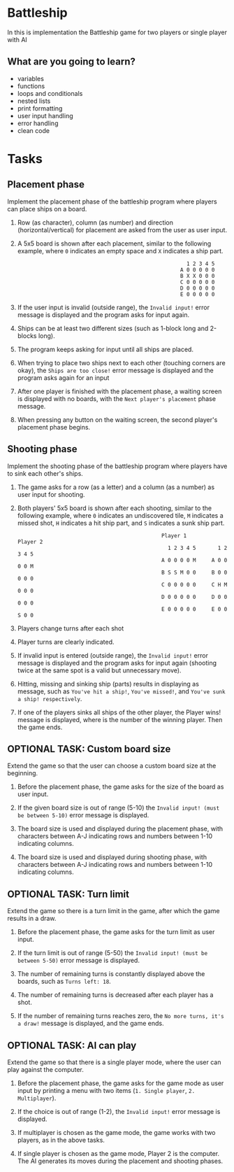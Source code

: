 # Battleship

In this is  implementation the Battleship game for two players or single player with AI
## What are you going to learn?
  - variables
  - functions
  - loops and conditionals
  - nested lists
  - print formatting
  - user input handling
  - error handling
  - clean code
  
# Tasks
## Placement phase
Implement the placement phase of the battleship program where players can place ships on a board.

  1. Row (as character), column (as number) and direction (horizontal/vertical) for placement are asked from the user as user input.

  2. A 5x5 board is shown after each placement, similar to the following example, where `0` indicates an empty space and `X` indicates a ship part.

                                                               1 2 3 4 5
                                                             A 0 0 0 0 0
                                                             B X X 0 0 0
                                                             C 0 0 0 0 0
                                                             D 0 0 0 0 0
                                                             E 0 0 0 0 0


  3. If the user input is invalid (outside range), the `Invalid input!` error message is displayed and the program asks for input again.

  4. Ships can be at least two different sizes (such as 1-block long and 2-blocks long).

  5. The program keeps asking for input until all ships are placed.

  6. When trying to place two ships next to each other (touching corners are okay), the `Ships are too close!` error message is displayed and the program asks again for an input

  7. After one player is finished with the placement phase, a waiting screen is displayed with no boards, with the `Next player's placement` phase message.

  8. When pressing any button on the waiting screen, the second player's placement phase begins.

## Shooting phase
  Implement the shooting phase of the battleship program where players have to sink each other's ships.

  1. The game asks for a row (as a letter) and a column (as a number) as user input for shooting.

  2. Both players' 5x5 board is shown after each shooting, similar to the following example, where `0` indicates an undiscovered tile, `M` indicates a missed shot, `H` indicates a hit ship part, and `S` indicates a sunk ship part.

  
                                                       Player 1        Player 2
                                                         1 2 3 4 5       1 2 3 4 5
                                                       A 0 0 0 0 M     A 0 0 0 0 M
                                                       B S S M 0 0     B 0 0 0 0 0
                                                       C 0 0 0 0 0     C H M 0 0 0
                                                       D 0 0 0 0 0     D 0 0 0 0 0
                                                       E 0 0 0 0 0     E 0 0 S 0 0
  3. Players change turns after each shot

  4. Player turns are clearly indicated.

  5. If invalid input is entered (outside range), the `Invalid input!` error message is displayed and the program asks for input again (shooting twice at the same spot is a valid but unnecessary move).

  6. Hitting, missing and sinking ship (parts) results in displaying as message, such as `You've hit a ship!`, `You've missed!`, and `You've sunk a ship! respectively`.

  7. If one of the players sinks all ships of the other player, the Player <n> wins! message is displayed, where is the number of the winning player. Then the game ends.

## OPTIONAL TASK: Custom board size
  
Extend the game so that the user can choose a custom board size at the beginning.

  1. Before the placement phase, the game asks for the size of the board as user input.

  2. If the given board size is out of range (5-10) the `Invalid input! (must be between 5-10)` error message is displayed.

  3. The board size is used and displayed during the placement phase, with characters between A-J indicating rows and numbers between 1-10 indicating columns.

  4. The board size is used and displayed during shooting phase, with characters between A-J indicating rows and numbers between 1-10 indicating columns.

## OPTIONAL TASK: Turn limit
Extend the game so there is a turn limit in the game, after which the game results in a draw.

  1. Before the placement phase, the game asks for the turn limit as user input.

  2. If the turn limit is out of range (5-50) the `Invalid input! (must be between 5-50)` error message is displayed.

  3. The number of remaining turns is constantly displayed above the boards, such as `Turns left: 18`.

  4. The number of remaining turns is decreased after each player has a shot.

  5. If the number of remaining turns reaches zero, the `No more turns, it's a draw!` message is displayed, and the game ends.

## OPTIONAL TASK: AI can play
Extend the game so that there is a single player mode, where the user can play against the computer.

  1. Before the placement phase, the game asks for the game mode as user input by printing a menu with two items (`1. Single player`, `2. Multiplayer`).

  2. If the choice is out of range (1-2), the `Invalid input!` error message is displayed.

  3. If multiplayer is chosen as the game mode, the game works with two players, as in the above tasks.

  4. If single player is chosen as the game mode, Player 2 is the computer. The AI generates its moves during the placement and shooting phases.
